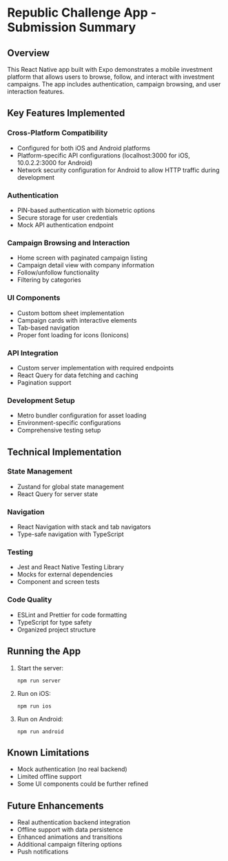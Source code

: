# Republic Challenge App - Submission Summary

## Overview

This React Native app built with Expo demonstrates a mobile investment platform that allows users to browse, follow, and interact with investment campaigns. The app includes authentication, campaign browsing, and user interaction features.

## Key Features Implemented

### Cross-Platform Compatibility

- Configured for both iOS and Android platforms
- Platform-specific API configurations (localhost:3000 for iOS, 10.0.2.2:3000 for Android)
- Network security configuration for Android to allow HTTP traffic during development

### Authentication

- PIN-based authentication with biometric options
- Secure storage for user credentials
- Mock API authentication endpoint

### Campaign Browsing and Interaction

- Home screen with paginated campaign listing
- Campaign detail view with company information
- Follow/unfollow functionality
- Filtering by categories

### UI Components

- Custom bottom sheet implementation
- Campaign cards with interactive elements
- Tab-based navigation
- Proper font loading for icons (Ionicons)

### API Integration

- Custom server implementation with required endpoints
- React Query for data fetching and caching
- Pagination support

### Development Setup

- Metro bundler configuration for asset loading
- Environment-specific configurations
- Comprehensive testing setup

## Technical Implementation

### State Management

- Zustand for global state management
- React Query for server state

### Navigation

- React Navigation with stack and tab navigators
- Type-safe navigation with TypeScript

### Testing

- Jest and React Native Testing Library
- Mocks for external dependencies
- Component and screen tests

### Code Quality

- ESLint and Prettier for code formatting
- TypeScript for type safety
- Organized project structure

## Running the App

1. Start the server:

   ```
   npm run server
   ```

2. Run on iOS:

   ```
   npm run ios
   ```

3. Run on Android:
   ```
   npm run android
   ```

## Known Limitations

- Mock authentication (no real backend)
- Limited offline support
- Some UI components could be further refined

## Future Enhancements

- Real authentication backend integration
- Offline support with data persistence
- Enhanced animations and transitions
- Additional campaign filtering options
- Push notifications
